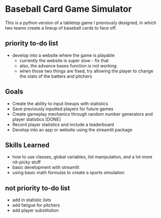 # Baseball Card Game Simulator
This is a python version of a tabletop game I previously designed, in which two teams create a lineup of baseball cards to face off.

## priority to-do list
- develop into a website where the game is playable
    - currently the website is super slow - fix that
    - also, the advance bases function is not working
    - when those two things are fixed, try allowing the player to change the stats of the batters and pitchers

## Goals
- Create the ability to input lineups with statistics
- Save previously inputted players for future games
- Create gameplay mechanics through random number generators and player statistics [DONE]
- Record player statistics and include a leaderboard
- Develop into an app or website using the streamlit package

## Skills Learned
- how to use classes, global variables, list manipulation, and a lot more nit-picky stuff
- basic development with streamlit
- using basic math formulas to create a sports simulation

## not priority to-do list
- add in statistic lists
- add fatigue for pitchers
- add player substitution
